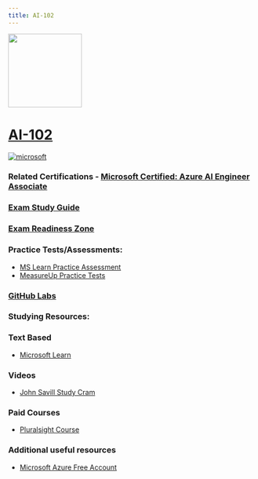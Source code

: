 ```yaml
---
title: AI-102
---
```


<img src="/ai-102.png" width="150" height="150">


# [AI-102](https://learn.microsoft.com/en-us/certifications/exams/ai-102)


<a href='https://learn.microsoft.com/en-us/certifications/browse/?type=role-based&levels=intermediate' target="_blank"><img alt='microsoft' src='https://img.shields.io/badge/associate-100000?style=for-the-badge&logo=microsoft&logoColor=white&labelColor=0078D4&color=212221'/></a> 

### Related Certifications - [Microsoft Certified: Azure AI Engineer Associate](https://learn.microsoft.com/en-us/certifications/azure-ai-engineer)

### [Exam Study Guide](https://aka.ms/ai102-StudyGuide)
### [Exam Readiness Zone](https://learn.microsoft.com/en-us/shows/exam-readiness-zone/preparing-for-ai-102-plan-and-manage-an-azure-ai-solution-1-of-5/)

### Practice Tests/Assessments:
- [MS Learn Practice Assessment](https://learn.microsoft.com/certifications/exams/ai-102/practice/assessment?assessment-type=practice&assessmentId=61)
- [MeasureUp Practice Tests](https://www.measureup.com/microsoft-practice-test-ai-102-designing-and-implementing-an-azure-ai-solution.html)

### [GitHub Labs](https://aka.ms/ai102labs)

### Studying Resources:

### Text Based 
- [Microsoft Learn](https://learn.microsoft.com/en-us/certifications/exams/ai-102)
### Videos
- [John Savill Study Cram](https://www.youtube.com/watch?v=I7fdWafTcPY&list=PLlVtbbG169nH_CJl4wwKBfS1V8nMYr7xL&index=11&pp=iAQB)
### Paid Courses
- [Pluralsight Course](https://www.pluralsight.com/paths/microsoft-exam-ai-102-designing-and-implementing-a-microsoft-azure-ai-solution)
### Additional useful resources
- [Microsoft Azure Free Account](https://azure.microsoft.com/en-us/offers/ms-azr-0044p)

